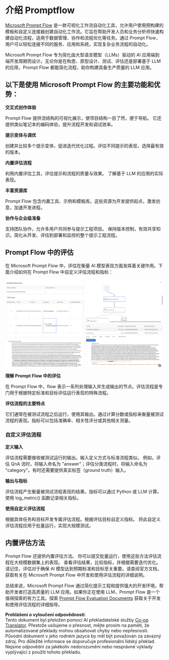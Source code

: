 <!--
CO_OP_TRANSLATOR_METADATA:
{
  "original_hash": "3cbe7629d254f1043193b7fe22524d55",
  "translation_date": "2025-05-09T15:20:42+00:00",
  "source_file": "md/01.Introduction/05/Promptflow.md",
  "language_code": "cs"
}
-->
# **介绍 Promptflow**

[Microsoft Prompt Flow](https://microsoft.github.io/promptflow/index.html?WT.mc_id=aiml-138114-kinfeylo) 是一款可视化工作流自动化工具，允许用户使用预构建的模板和自定义连接器创建自动化工作流。它旨在帮助开发人员和业务分析师快速构建自动化流程，适用于数据管理、协作和流程优化等任务。通过 Prompt Flow，用户可以轻松连接不同的服务、应用和系统，实现复杂业务流程的自动化。

Microsoft Prompt Flow 专为简化由大型语言模型（LLMs）驱动的 AI 应用端到端开发周期而设计。无论你是在构思、原型设计、测试、评估还是部署基于 LLM 的应用，Prompt Flow 都能简化流程，助你构建具备生产质量的 LLM 应用。

## 以下是使用 Microsoft Prompt Flow 的主要功能和优势：

**交互式创作体验**

Prompt Flow 提供流结构的可视化展示，使项目结构一目了然，便于导航。
它还提供类似笔记本的编码体验，提升流程开发和调试效率。

**提示变体与调优**

创建并比较多个提示变体，促进迭代优化过程。评估不同提示的表现，选择最有效的版本。

**内置评估流程**

利用内置评估工具，评估提示和流程的质量与效果。
了解基于 LLM 的应用的实际表现。

**丰富资源库**

Prompt Flow 包含内置工具、示例和模板库。这些资源为开发提供起点，激发创意，加速开发进程。

**协作与企业级准备**

支持团队协作，允许多用户共同参与提示工程项目。
保持版本控制，有效共享知识。简化从开发、评估到部署和监控的整个提示工程流程。

## Prompt Flow 中的评估

在 Microsoft Prompt Flow 中，评估在衡量 AI 模型表现方面发挥着关键作用。下面介绍如何在 Prompt Flow 中自定义评估流程和指标：

![PFVizualise](../../../../../translated_images/pfvisualize.93c453890f4088830217fa7308b1a589058ed499bbfff160c85676066b5cbf2d.cs.png)

**理解 Prompt Flow 中的评估**

在 Prompt Flow 中，flow 表示一系列处理输入并生成输出的节点。评估流程是专门用于根据特定标准和目标评估运行表现的特殊流程。

**评估流程的主要特点**

它们通常在被测试流程之后运行，使用其输出。通过计算分数或指标来衡量被测试流程的表现。指标可以包括准确率、相关性评分或其他相关测量。

### 自定义评估流程

**定义输入**

评估流程需要接收被测试运行的输出。输入定义方式与标准流程类似。
例如，评估 QnA 流时，将输入命名为 "answer"；评估分类流程时，将输入命名为 "category"。有时还需要提供真实标签（ground truth）输入。

**输出与指标**

评估流程产生衡量被测试流程表现的结果。指标可以通过 Python 或 LLM 计算。使用 log_metric() 函数记录相关指标。

**使用自定义评估流程**

根据具体任务和目标开发专属评估流程。根据评估目标自定义指标。
将此自定义评估流程应用于批量运行，实现大规模测试。

## 内置评估方法

Prompt Flow 还提供内置评估方法。
你可以提交批量运行，使用这些方法评估流程在大规模数据集上的表现。
查看评估结果，比较指标，并根据需要迭代优化。
请记住，评估对于确保 AI 模型达到预期标准和目标至关重要。请查阅官方文档，获取有关在 Microsoft Prompt Flow 中开发和使用评估流程的详细说明。

总结来说，Microsoft Prompt Flow 通过简化提示工程和提供强大的开发环境，帮助开发者打造高质量的 LLM 应用。如果你正在使用 LLM，Prompt Flow 是一个值得探索的有力工具。探索 [Prompt Flow Evaluation Documents](https://learn.microsoft.com/azure/machine-learning/prompt-flow/how-to-develop-an-evaluation-flow?view=azureml-api-2?WT.mc_id=aiml-138114-kinfeylo) 获取关于开发和使用评估流程的详细指导。

**Prohlášení o vyloučení odpovědnosti**:  
Tento dokument byl přeložen pomocí AI překladatelské služby [Co-op Translator](https://github.com/Azure/co-op-translator). Přestože usilujeme o přesnost, mějte prosím na paměti, že automatizované překlady mohou obsahovat chyby nebo nepřesnosti. Původní dokument v jeho rodném jazyce by měl být považován za závazný zdroj. Pro důležité informace se doporučuje profesionální lidský překlad. Nejsme odpovědní za jakékoliv nedorozumění nebo nesprávné výklady vyplývající z použití tohoto překladu.